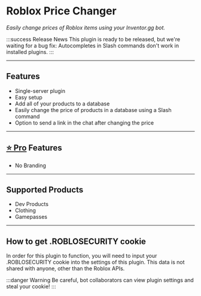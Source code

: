 # Roblox Price Changer
*Easily change prices of Roblox items using your Inventor.gg bot.*

:::success Release News
This plugin is ready to be released, but we're waiting for a bug fix: Autocompletes in Slash commands don't work in installed plugins.
:::

***

## Features

* Single-server plugin
* Easy setup
* Add all of your products to a database
* Easily change the price of products in a database using a Slash command
* Option to send a link in the chat after changing the price

***

## [⭐ Pro](https://inventutor-shop.fourthwall.com/pages/about-inventutor-pro) Features

* No Branding

***

## Supported Products

* Dev Products
* Clothing
* Gamepasses

***

## How to get .ROBLOSECURITY cookie

In order for this plugin to function, you will need to input your .ROBLOSECURITY cookie into the settings of this plugin. This data is not shared with anyone, other than the Roblox APIs.

:::danger Warning
Be careful, bot collaborators can view plugin settings and steal your cookie!
:::
